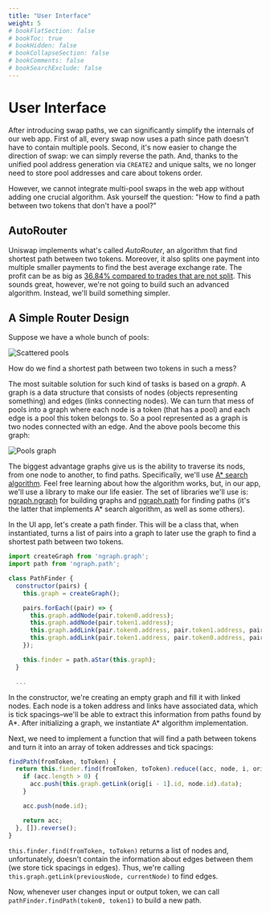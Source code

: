 ```yaml
---
title: "User Interface"
weight: 5
# bookFlatSection: false
# bookToc: true
# bookHidden: false
# bookCollapseSection: false
# bookComments: false
# bookSearchExclude: false
---
```


# User Interface

After introducing swap paths, we can significantly simplify the internals of our web app. First of all, every swap now
uses a path since path doesn't have to contain multiple pools. Second, it's now easier to change the direction of swap:
we can simply reverse the path. And, thanks to the unified pool address generation via `CREATE2` and unique salts, we
no longer need to store pool addresses and care about tokens order.

However, we cannot integrate multi-pool swaps in the web app without adding one crucial algorithm. Ask yourself the
question: "How to find a path between two tokens that don't have a pool?"

## AutoRouter

Uniswap implements what's called *AutoRouter*, an algorithm that find shortest path between two tokens. Moreover, it also
splits one payment into multiple smaller payments to find the best average exchange rate. The profit can be as big as 
[36.84% compared to trades that are not split](https://uniswap.org/blog/auto-router-v2). This sounds great, however, we're
not going to build such an advanced algorithm. Instead, we'll build something simpler.

## A Simple Router Design

Suppose we have a whole bunch of pools:

![Scattered pools](/images/milestone_4/pools_scattered.png)

How do we find a shortest path between two tokens in such a mess?

The most suitable solution for such kind of tasks is based on a *graph*. A graph is a data structure that consists of
nodes (objects representing something) and edges (links connecting nodes). We can turn that mess of pools into a graph
where each node is a token (that has a pool) and each edge is a pool this token belongs to. So a pool represented as a
graph is two nodes connected with an edge. And the above pools become this graph:

![Pools graph](/images/milestone_4/pools_graph.png)

The biggest advantage graphs give us is the ability to traverse its nods, from one node to another, to find paths. Specifically,
we'll use [A* search algorithm](https://en.wikipedia.org/wiki/A*_search_algorithm). Feel free learning about how the
algorithm works, but, in our app, we'll use a library to make our life easier. The set of libraries we'll use is:
[ngraph.ngraph](https://github.com/anvaka/ngraph.graph) for building graphs and [ngraph.path](https://github.com/anvaka/ngraph.path)
for finding paths (it's the latter that implements A* search algorithm, as well as some others).

In the UI app, let's create a path finder. This will be a class that, when instantiated, turns a list of pairs into a
graph to later use the graph to find a shortest path between two tokens.
```javascript
import createGraph from 'ngraph.graph';
import path from 'ngraph.path';

class PathFinder {
  constructor(pairs) {
    this.graph = createGraph();

    pairs.forEach((pair) => {
      this.graph.addNode(pair.token0.address);
      this.graph.addNode(pair.token1.address);
      this.graph.addLink(pair.token0.address, pair.token1.address, pair.tickSpacing);
      this.graph.addLink(pair.token1.address, pair.token0.address, pair.tickSpacing);
    });

    this.finder = path.aStar(this.graph);
  }

  ...
```

In the constructor, we're creating an empty graph and fill it with linked nodes. Each node is a token address and links
have associated data, which is tick spacings–we'll be able to extract this information from paths found by A*. After
initializing a graph, we instantiate A* algorithm implementation.

Next, we need to implement a function that will find a path between tokens and turn it into an array of token addresses
and tick spacings:

```javascript
findPath(fromToken, toToken) {
  return this.finder.find(fromToken, toToken).reduce((acc, node, i, orig) => {
    if (acc.length > 0) {
      acc.push(this.graph.getLink(orig[i - 1].id, node.id).data);
    }

    acc.push(node.id);

    return acc;
  }, []).reverse();
}
```

`this.finder.find(fromToken, toToken)` returns a list of nodes and, unfortunately, doesn't contain the information
about edges between them (we store tick spacings in edges). Thus, we're calling `this.graph.getLink(previousNode, currentNode)`
to find edges.

Now, whenever user changes input or output token, we can call `pathFinder.findPath(token0, token1)` to build a new path.
